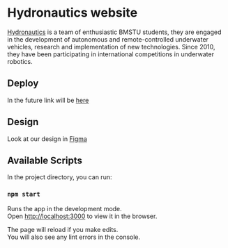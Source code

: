 # Hydronautics website

[Hydronautics](https://vk.com/hydronautics) is a team of enthusiastic BMSTU students, they are engaged in the development of autonomous and
remote-controlled underwater vehicles, research and implementation of new technologies. Since 2010, they have been
participating in international competitions in underwater robotics.

## Deploy

In the future link will be [here](#)

## Design

Look at our design in [Figma](https://www.figma.com/file/FOo65WdYASau7re9jJmcmh/Untitled?node-id=43%3A3932)

## Available Scripts

In the project directory, you can run:

### `npm start`

Runs the app in the development mode.\
Open [http://localhost:3000](http://localhost:3000) to view it in the browser.

The page will reload if you make edits.\
You will also see any lint errors in the console.
